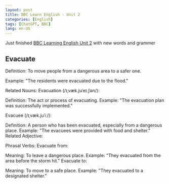 ```yaml
---
layout: post
title: BBC Learn English - Unit 2
categories: [English]
tags: [ChatGPT, BBC]
lang: en-US
---
```


Just finished [BBC Learning English Unit 2](https://www.bbc.co.uk/learningenglish/english/course/english-you-need/unit-2) with new words and grammer

## Evacuate

Definition: To move people from a dangerous area to a safer one.

Example: "The residents were evacuated due to the flood."


Related Nouns:
Evacuation (/ɪˌvæk.juˈeɪ.ʃən/):

Definition: The act or process of evacuating.
Example: "The evacuation plan was successfully implemented."

Evacuee (/ɪˌvæk.juˈiː/):

Definition: A person who has been evacuated, especially from a dangerous place.
Example: "The evacuees were provided with food and shelter."
Related Adjective:

Phrasal Verbs:
Evacuate from:

Meaning: To leave a dangerous place.
Example: "They evacuated from the area before the storm hit."
Evacuate to:

Meaning: To move to a safe place.
Example: "They evacuated to a designated shelter."
